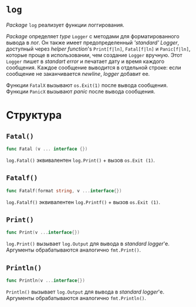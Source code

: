 # `log`

*Package* `log`  реализует функции логгирования. 

*Package* определяет *type* `Logger` с методами для форматированного вывода в лог. Он также имеет предопределенный *'standard' Logger*, доступный через *helper function*'s `Print[f|ln]`, `Fatal[f|ln]` и `Panic[f|ln]`, которые проще в использовании, чем создание `Logger` вручную. Этот `Logger` пишет в *standart error* и печатает дату и время каждого сообщения. Каждое сообщение выводится в отдельной строке: если сообщение не заканчивается *newline*, *logger* добавит ее. 

Функции `FatalX` вызывают `os.Exit(1)` после вывода сообщения. Функции `PanicX` вызывают *panic* после вывода сообщения.

# Структура

## `Fatal()`

```go
func Fatal (v ... interface {})
```

`log.Fatal()` эквивалентен `log.Print()` + вызов `os.Exit (1)`.

## `Fatalf()`

```go
func Fatalf(format string, v ...interface{})
```

`log.Fatalf()` эквивалентен `log.Printf()` + вызов `os.Exit (1)`.

## `Print()`

```go
func Print(v ...interface{})
```

`log.Print()` вызывает `log.Output` для вывода в *standard logger*'е. Аргументы обрабатываются аналогично `fmt.Print()`.

## `Println()`

```go
func Println(v ...interface{})
```

`Println()` вызывает `log.Output` для вывода в *standard logger*'е. Аргументы обрабатываются аналогично `fmt.Println()`.